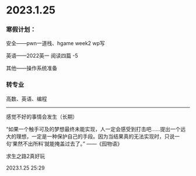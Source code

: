 # 2023.1.25

### 寒假计划：

安全——pwn一道栈、hgame week2 wp写

英语——2022英一 阅读四篇 -5

其他——操作系统准备

### 转专业

高数、英语、编程

------

感觉不好的事情会发生（长期）

“如果一个触手可及的梦想最终未能实现，人一定会感受到打击吧……提出一个远大的理想，一定是一种保护自己的手段。因为当结果真的无法实现时，只说一句‘果然不出所料’就能掩盖过去了。” ——《囮物语》

求生之路2真好玩

2023.1.25 25:29

